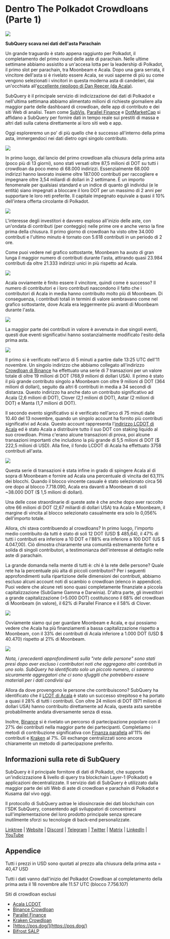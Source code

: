 # Dentro The Polkadot Crowdloans (Parte 1)

![](https://miro.medium.com/max/2400/1*JvR4YsstF6OHG3mTr_1Seg.png)

**SubQuery scava nei dati dell'asta Parachain**

Un grande traguardo è stato appena raggiunto per Polkadot, il completamento del primo round delle aste di parachain. Nelle ultime settimane abbiamo assistito a un'accesa lotta per la leadership di Polkadot, il primo slot per parachain, tra Moonbeam e Acala. Dopo una gara serrata, il vincitore dell'asta si è rivelato essere Acala, se vuoi saperne di più su come vengono selezionati i vincitori in questa moderna asta di candelieri, dai un'occhiata all'[eccellente riepilogo di Dan Reecer (da Acala)](https://twitter.com/danreecer_/status/1364646604024786949).

SubQuery è il principale servizio di indicizzazione dei dati di Polkadot e nell'ultima settimana abbiamo alimentato milioni di richieste giornaliere alla maggior parte delle dashboard di crowdloan, delle app di contributo e dei siti Web di analisi. Team come [SubVis](https://www.subvis.io/), [Parallel Finance](https://parallel.fi/) e [DotMarketCap](https://dotmarketcap.com/) si affidano a SubQuery per fornire dati in tempo reale sui prestiti di massa e altri dati sulla catena direttamente ai loro siti web e app.

Oggi esploreremo un po' di più quello che è successo all'interno della prima asta, immergendoci nei dati dietro ogni singolo contributo.

![](https://miro.medium.com/max/2400/0*Pcp3KJvC5eyP2KQ3)

In primo luogo, dal lancio del primo crowdloan alla chiusura della prima asta (poco più di 13 giorni), sono stati versati oltre 87,5 milioni di DOT su tutti i crowdloan da poco meno di 68.000 indirizzi. Essenzialmente 68.000 indirizzi hanno lavorato insieme oltre 187.000 contributi per raccogliere e impegnare oltre 3,54 miliardi di dollari in 2 settimane. È un importo fenomenale per qualsiasi standard e un indice di quanto gli individui (e le entità) siano impegnati a bloccare il loro DOT per un massimo di 2 anni per supportare le loro reti preferite. Il capitale impegnato equivale a quasi il 10% dell'intera offerta circolante di Polkadot.

![](https://miro.medium.com/max/2400/0*-ovBJnjxAKfeB81Y)

L'interesse degli investitori è davvero esploso all'inizio delle aste, con un'ondata di contributi (per conteggio) nelle prime ore e anche verso la fine prima della chiusura. Il primo giorno di crowdloan ha visto oltre 34.000 contributi e l'ultimo minuto è tornato con 5.618 contributi in un periodo di 2 ore.

Come puoi vedere nel grafico sottostante, Moonbeam ha avuto di gran lunga il maggior numero di contributi durante l'asta, attirando quasi 23.984 contributi da oltre 21.333 indirizzi unici in più rispetto ad Acala.

![](https://miro.medium.com/max/2400/0*MSHfjnu7KmMvDmnY)

Acala ovviamente è finito essere il vincitore, quindi come è successo? Il numero di contributori e i loro contributi nascondono il fatto che i contributori di Acala in media hanno contribuito molto più di Moonbeam. Di conseguenza, i contributi totali in termini di valore sembravano come nel grafico sottostante, dove Acala era leggermente più avanti di Moonbeam durante l'asta.

![](https://miro.medium.com/max/2400/0*YbV-ReqSwfimUsbO)

La maggior parte dei contributi in valore è avvenuta in due singoli eventi, questi due eventi significativi hanno sostanzialmente modificato l'esito della prima asta.

![](https://miro.medium.com/max/2400/0*jmRsZ7kxEYAWYaUq)

Il primo si è verificato nell'arco di 5 minuti a partire dalle 13:25 UTC dell'11 novembre. Un singolo indirizzo che abbiamo collegato all'indirizzo [Crowdloan di Binance](https://www.binance.com/en/dotslot) ha effettuato una serie di 7 transazioni per un valore totale di oltre 19 milioni di DOT (768,9 milioni di dollari USA). Il primo è stato il più grande contributo singolo a Moonbeam con oltre 9 milioni di DOT (364 milioni di dollari), seguito da altri 6 contributi in media a 34 secondi di distanza. Questo indirizzo ha anche dato un contributo significativo ad Acala (2,6 milioni di DOT), Clover (2,1 milioni di DOT), Astar (2 milioni di DOT) e Manta (1,7 milioni di DOT).

Il secondo evento significativo si è verificato nell'arco di 75 minuti dalle 10.40 del 13 novembre, quando un singolo account ha fornito più contributi significativi ad Acala. Questo account rappresenta l'[indirizzo LCDOT di Acala](https://medium.com/acalanetwork/acala-liquid-crowdloan-dot-lcdot-launch-on-polkadot-f28d8f561157) ed è stato Acala a distribuire tutto il suo DOT con staking liquido al suo crowdloan. Prima c'erano alcune transazioni di prova, poi alcune transazioni importanti che includono la più grande di 5,5 milioni di DOT ($ 222,5 milioni di USD). Alla fine, il fondo LCDOT di Acala ha effettuato 3758 contributi all'asta.

![](https://miro.medium.com/max/2400/0*GTJviXqhPmRIIf73)

Questa serie di transazioni è stata infine in grado di spingere Acala al di sopra di Moonbeam e fornire ad Acala una percentuale di vincita del 63,11% dei blocchi. Quando il blocco vincente casuale è stato selezionato circa 56 ore dopo al blocco 7.718.090, Acala era davanti a Moonbeam di soli ~38.000 DOT ($ 1,5 milioni di dollari).

Una delle cose straordinarie di queste aste è che anche dopo aver raccolto oltre 66 milioni di DOT (2,67 miliardi di dollari USA) tra Acala e Moonbeam, il margine di vincita al blocco selezionato casualmente era solo lo 0,056% dell'importo totale.

Allora, chi stava contribuendo al crowdloans? In primo luogo, l'importo medio contribuito da tutti è stato di soli 12 DOT (USD $ 485,64), il 47% di tutti i contributi era inferiore a 10 DOT e l'88% era inferiore a 100 DOT (US $ 4.047,00). Ciò dimostra chiaramente una comunità estremamente forte e solida di singoli contributori, a testimonianza dell'interesse al dettaglio nelle aste di parachain.

La grande domanda nella mente di tutti è: chi è la rete delle persone? Quale rete ha la percentuale più alta di piccoli contributori? Per i seguenti approfondimenti sulla ripartizione delle dimensioni dei contributi, abbiamo escluso alcuni account noti di scambio o crowdloan (elenco in appendice). Puoi vedere che alcune reti sono quasi completamente finanziate a piccola capitalizzazione (SubGame Gamma e Darwinia). D'altra parte, gli investitori a grande capitalizzazione (>5.000 DOT) costituiscono il 68% del crowdloan di Moonbeam (in valore), il 62% di Parallel Finance e il 58% di Clover.

![](https://miro.medium.com/max/2400/0*ztRnFrVfJ2aTlMiU)

Ovviamente siamo qui per guardare Moonbeam e Acala, e qui possiamo vedere che Acala ha più finanziamenti a bassa capitalizzazione rispetto a Moonbeam, con il 33% dei contributi di Acala inferiore a 1.000 DOT (USD $ 40.470) rispetto al 21% di Moonbeam.

![](https://miro.medium.com/max/2400/0*ge-2XDPgddj-J07V)

_Nota, i precedenti approfondimenti sulla "rete delle persone" sono stati presi dopo aver escluso i contributori noti che aggregano altri contributi in uno solo. SubQuery ha identificato solo un piccolo numero, ci saranno sicuramente aggregatori che ci sono sfuggiti che potrebbero essere materiali per i dati condivisi qui_

Allora da dove provengono le persone che contribuiscono? SubQuery ha identificato che il [LCOT di Acala](https://medium.com/acalanetwork/acala-liquid-crowdloan-dot-lcdot-launch-on-polkadot-f28d8f561157) è stato un successo strepitoso e ha portato a quasi il 28% di tutti i contributi. Con oltre 24 milioni di DOT (971 milioni di dollari USA) hanno contribuito direttamente ad Acala, questa asta sarebbe probabilmente andata diversamente senza di essa.

Inoltre, [Binance](https://www.binance.com/en/dotslot) si è rivelato un percorso di partecipazione popolare con il 27% dei contributi nella maggior parte dei partecipanti. Completiamo i metodi di contribuzione significativa con [Finanza parallela](https://crowdloan.parallel.fi/#/auction/polkadot) all'11% dei contributi e [Kraken](https://www.kraken.com/learn/parachain-auctions) al 7%. Gli exchange centralizzati sono ancora chiaramente un metodo di partecipazione preferito.

## Informazioni sulla rete di SubQuery

SubQuery è il principale fornitore di dati di Polkadot, che supporta un'indicizzazione & livello di query tra blockchain Layer-1 (Polkadot) e applicazioni decentralizzate. Il servizio dati di SubQuery è utilizzato dalla maggior parte dei siti Web di aste di crowdloan e parachain di Polkadot e Kusama dal vivo oggi.

Il protocollo di SubQuery astrae le idiosincrasie dei dati blockchain con l'SDK SubQuery, consentendo agli sviluppatori di concentrarsi sull'implementazione del loro prodotto principale senza sprecare inutilmente sforzi su tecnologie di back-end personalizzate.

​​​​[Linktree](https://linktr.ee/subquerynetwork)  |  [Website](https://subquery.network/)  |  [Discord](https://discord.com/invite/78zg8aBSMG)  |  [Telegram](https://t.me/subquerynetwork)  |  [Twitter](https://twitter.com/subquerynetwork)  |  [Matrix](https://matrix.to/#/#subquery:matrix.org)  |  [LinkedIn](https://www.linkedin.com/company/subquery)  |  [YouTube](https://www.youtube.com/channel/UCi1a6NUUjegcLHDFLr7CqLw)

## Appendice

Tutti i prezzi in USD sono quotati al prezzo alla chiusura della prima asta = 40,47 USD

Tutti i dati vanno dall'inizio del Polkadot Crowdloan al completamento della prima asta il 18 novembre alle 11.57 UTC (blocco 7.756.107)

Siti di crowdloan esclusi

-   [Acala LCDOT](https://medium.com/acalanetwork/acala-liquid-crowdloan-dot-lcdot-launch-on-polkadot-f28d8f561157)
-   [Binance Crowdloan](https://www.binance.com/en/dotslot)
-   [Parallel Finance](https://crowdloan.parallel.fi/#/auction/polkadot)
-   [Kraken Crowdloan](https://www.kraken.com/learn/parachain-auctions)
-   [https://pos.dog/](https://pos.dog/)
-   [Bifrost SALP](https://medium.com/bifrost-finance/bifrost-announces-slot-auction-liquidity-protocol-salp-weekly-report-51-57a7f69aad34)
